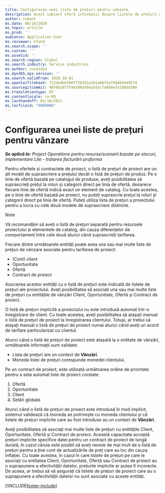 ```yaml
---
title: Configurarea unei liste de prețuri pentru vânzare
description: Acest subiect oferă informații despre listele de prețuri de vânzări pentru prețuri de proiect.
author: rumant
ms.date: 09/18/2020
ms.topic: article
ms.prod: ''
audience: Application User
ms.reviewer: kfend
ms.search.scope: ''
ms.custom: ''
ms.assetid: ''
ms.search.region: Global
ms.search.industry: Service industries
ms.author: suvaidya
ms.dyn365.ops.version: ''
ms.search.validFrom: 2020-10-01
ms.openlocfilehash: 712dedb6766ff36181e261a66f3af99469449574
ms.sourcegitcommit: 40f68387f594180af64a5e5c748b6efa188bd300
ms.translationtype: HT
ms.contentlocale: ro-RO
ms.lasthandoff: 05/10/2021
ms.locfileid: "6004906"
---
```

# <a name="set-up-a-sales-price-list"></a>Configurarea unei liste de prețuri pentru vânzare

_**Se aplică la:** Project Operations pentru resurse/scenarii bazate pe stocuri, implementare Lite - tratarea facturării proforma_

Pentru ofertele și contractele de proiect, o listă de prețuri de proiect are un alt model de suprascriere a prețului decât o listă de prețuri de produs. Pe o linie de ofertă bazată pe catalogul de produse, aveți posibilitatea să suprascrieți prețul la roluri și categorii direct pe linia de ofertă, deoarece fiecare linie de ofertă indică exact un element de catalog. Cu toate acestea, pe o linie de ofertă bazată pe proiect, nu puteți suprascrie prețul la roluri și categorii direct pe linia de ofertă. Puteți utiliza lista de prețuri a proiectului pentru a lucra cu cele două modele de suprascriere distincte.

> [!NOTE]
> Vă recomandăm să aveți o listă de prețuri separată pentru resursele proiectului și elementele de catalog, din cauza diferențelor de comportament între cele două atunci când suprascrieți tarifarea.

Fiecare dintre următoarele entități poate avea una sau mai multe liste de prețuri de vânzare asociate pentru tarifarea de proiect:

- (Cont) client 
- Oportunitate 
- Ofertă 
- Contract de proiect

Asocierea acestor entități cu o listă de prețuri este indicată de listele de prețuri ale proiectului. Aveți posibilitatea să asociați una sau mai multe liste de prețuri cu entitățile de vânzări Client, Oportunitate, Ofertă și Contract de proiect.

O listă de prețuri implicită a proiectului nu este introdusă automat într-o înregistrare de client. Cu toate acestea, aveți posibilitatea să atașați manual o listă de prețuri de proiect la înregistrarea clientului. Totuși, ar trebui să atașați manual o listă de prețuri de proiect numai atunci când aveți un acord de tarifare particularizat cu clientul. 

Atunci când o listă de prețuri de proiect este atașată la o entitate de vânzări, următoarele informații sunt validate:

- Lista de prețuri are un context de **Vânzări**. 
- Moneda listei de prețuri corespunde monedei clientului. 

Pe un contract de proiect, este utilizată următoarea ordine de prioritate pentru a seta automat liste de proiect corelate:

1. Ofertă
2. Oportunitate
3. Client 
4. Setări globale 

Atunci când o listă de prețuri de proiect este introdusă în mod implicit, sistemul validează că moneda se potrivește cu moneda clientului și că listele de prețuri implicite care au fost introduse au un context de **Vânzări**.

Aveți posibilitatea să asociați mai multe liste de prețuri cu entitățile Client, Oportunitate, Ofertă și Contract de proiect. Această capacitate acceptă prețuri implicite specifice datei pentru un contract de proiect de lungă durată, în cazul căruia este posibil să aveți nevoie de mai mult de o listă de prețuri pentru a ține cont de actualizările de preț care au loc din cauza inflației. Cu toate acestea, în cazul în care listele de prețuri pe care le asociați cu entitatea Client, Oportunitate, Ofertă sau Contract de proiect au o suprapunere a efectivității datelor, prețurile implicite ar putea fi incorecte. De aceea, ar trebui să vă asigurați că listele de prețuri de proiect care au o suprapunere a efectivității datelor nu sunt asociate cu aceste entități.


[!INCLUDE[footer-include](../includes/footer-banner.md)]